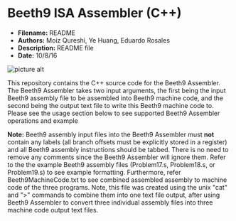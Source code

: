 # Beeth9 ISA Assembler (C++)
* **Filename:** README
* **Authors:** Moiz Qureshi, Ye Huang, Eduardo Rosales
* **Description:** README file
* **Date:** 10/8/16

![picture alt](https://upload.wikimedia.org/wikipedia/commons/thumb/6/6f/Beethoven.jpg/220px-Beethoven.jpg)

This repository contains the C++ source code for the Beeth9 Assembler. The 
Beeth9 Assembler takes two input arguments, the first being the input Beeth9
assembly file to be assembled into Beeth9 machine code, and the second being
the output text file to write this Beeth9 machine code to. Please see the 
usage section below to see supported Beeth9 Assembler operations and example


**Note:** Beeth9 assembly input files into the Beeth9 Assembler must **not** 
contain any labels (all branch offsets must be explicitly stored in a register)
and all Beeth9 assembly instructions should be tabbed. There is no need to 
remove any comments since the Beeth9 Assembler will ignore them. Refer to the 
the example Beeth9 assembly files (Problem17.s, Problem18.s, or Problem19.s) to
see example formatting. Furthermore, refer Beeth9MachineCode.txt to see 
combined assembled assembly to machine code of the three programs. Note, this 
file was created using the unix "cat" and ">" commands to combine them into one
text file output, after using Beeth9 Assembler to convert three individual 
assembly files into three machine code output text files.
